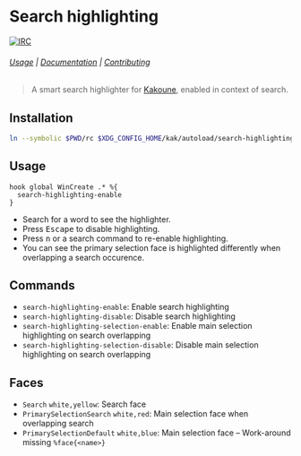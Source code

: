 # Search highlighting

[![IRC][IRC Badge]][IRC]

###### [Usage](#usage) | [Documentation](#commands) | [Contributing](CONTRIBUTING)

> A smart search highlighter for [Kakoune][], enabled in context of search.

## Installation

``` sh
ln --symbolic $PWD/rc $XDG_CONFIG_HOME/kak/autoload/search-highlighting
```

## Usage

``` kak
hook global WinCreate .* %{
  search-highlighting-enable
}
```

- Search for a word to see the highlighter.
- Press <kbd>Escape</kbd> to disable highlighting.
- Press <kbd>n</kbd> or a search command to re-enable highlighting.
- You can see the primary selection face is highlighted differently when overlapping a search occurence.

## Commands

- `search-highlighting-enable`: Enable search highlighting
- `search-highlighting-disable`: Disable search highlighting
- `search-highlighting-selection-enable`: Enable main selection highlighting on search overlapping
- `search-highlighting-selection-disable`: Disable main selection highlighting on search overlapping

## Faces

- `Search` `white,yellow`: Search face
- `PrimarySelectionSearch` `white,red`: Main selection face when overlapping search
- `PrimarySelectionDefault` `white,blue`: Main selection face – Work-around missing `%face{<name>}`

[Kakoune]: http://kakoune.org
[IRC]: https://webchat.freenode.net?channels=kakoune
[IRC Badge]: https://img.shields.io/badge/IRC-%23kakoune-blue.svg
